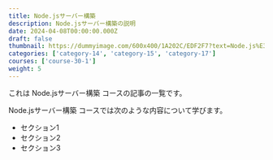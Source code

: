 ```yaml
---
title: Node.jsサーバー構築
description: Node.jsサーバー構築の説明
date: 2024-04-08T00:00:00.000Z
draft: false
thumbnail: https://dummyimage.com/600x400/1A202C/EDF2F7?text=Node.js%E3%82%B5%E3%83%BC%E3%83%90%E3%83%BC%E6%A7%8B%E7%AF%89
categories: ['category-14', 'category-15', 'category-17']
courses: ['course-30-1']
weight: 5
---
```


これは Node.jsサーバー構築 コースの記事の一覧です。

  Node.jsサーバー構築 コースでは次のような内容について学びます。

  - セクション1
  - セクション2
  - セクション3